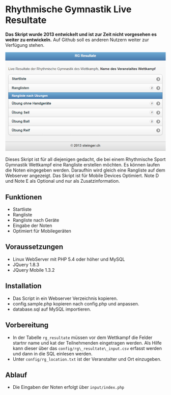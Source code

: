 # Rhythmische Gymnastik Live Resultate

**Das Skript wurde 2013 entwickelt und ist zur Zeit nicht vorgesehen es weiter zu entwickeln.** Auf Github soll es anderen Nutzern weiter zur Verfügung stehen.

![screenshots](https://github.com/steinger/rg-resultate/blob/master/screenshot/rg_resultate.png)

Dieses Skript ist für all diejenigen gedacht, die bei einem Rhythmische Sport Gymnastik Wettkampf eine Rangliste erstellen möchten. Es können laufen die Noten eingegeben werden. Daraufhin wird gleich eine Rangliste auf dem Webserver angezeigt. Das Skript ist für Mobile Devices Optimiert. Note D und Note E als Optional und nur als Zusatzinformation.

## Funktionen

* Startliste 
* Rangliste
* Rangliste nach Geräte
* Eingabe der Noten
* Optimiert für Mobilegeräten

## Voraussetzungen

* Linux WebServer mit PHP 5.4 oder höher und MySQL
* JQuery 1.8.3
* JQuery Mobile 1.3.2

## Installation

- Das Script in ein Webserver Verzeichnis kopieren.
- config.sample.php kopieren nach config.php und anpassen.
- database.sql auf MySQL importieren.

## Vorbereitung

- In der Tabelle ```rg_resultate``` müssen vor dem Wettkampf die Felder startnr name und kat der Teilnehmenden eingetragen werden. Als Hilfe kann dieser über das ```config/rg\_resultate\_input.csv``` erfasst werden und dann in die SQL einlesen werden. 
- Unter ```config/rg_location.txt``` ist der Veranstalter und Ort einzugeben.

## Ablauf
- Die Eingaben der Noten erfolgt über ```input/index.php```